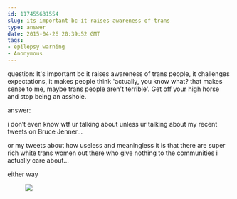```yaml
---
id: 117455631554
slug: its-important-bc-it-raises-awareness-of-trans
type: answer
date: 2015-04-26 20:39:52 GMT
tags:
- epilepsy warning
- Anonymous
---
```

question: It's important bc it raises awareness of trans people, it challenges expectations, it makes people think 'actually, you know what? that makes sense to me, maybe trans people aren't terrible'. Get off your high horse and stop being an asshole.

answer: <p>i don’t even know wtf ur talking about unless ur talking about my recent tweets on Bruce Jenner...</p><p>or my tweets about how useless and meaningless it is that there are super rich white trans women out there who give nothing to the communities i actually care about...&nbsp;</p><p>either way</p><figure class="tmblr-full" data-orig-height="200" data-orig-width="339"><img src="https://31.media.tumblr.com/0c1eefaeb4bc357ad92be536e42b7554/tumblr_inline_nnflecJBaP1rdzs46_500.gif" data-orig-height="200" data-orig-width="339"></figure>
